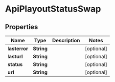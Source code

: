 
# ApiPlayoutStatusSwap

## Properties
Name | Type | Description | Notes
------------ | ------------- | ------------- | -------------
**lasterror** | **String** |  |  [optional]
**lasturl** | **String** |  |  [optional]
**status** | **String** |  |  [optional]
**url** | **String** |  |  [optional]



